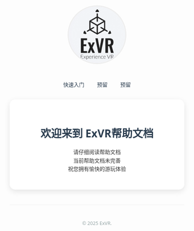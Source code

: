 <div style="max-width: 800px; margin: 50px auto; padding: 20px; font-family: 'Segoe UI', Tahoma, Geneva, Verdana, sans-serif; color: #333;">

<div style="text-align: center; margin: 40px 0">
    <img src="/res/images/logo.png" alt="Logo" style="width: 150px; height: 150px; border-radius: 50%; object-fit: contain; border: 3px solid #eee">
</div>

<div style="text-align: center; margin: 30px 0">
    <a href="https://exvr-doc.github.io/#/zh-cn/guide" style="margin: 0 15px; text-decoration: none; color: #2c3e50; font-weight: 500">快速入门</a>
    <a href="" style="margin: 0 15px; text-decoration: none; color: #2c3e50; font-weight: 500">预留</a>
    <a href="" style="margin: 0 15px; text-decoration: none; color: #2c3e50; font-weight: 500">预留</a>
</div>

<!-- 简介卡片 -->
<div style="background: #ffffff; padding: 30px; border-radius: 15px; box-shadow: 0 5px 15px rgba(0,0,0,0.1); margin: 30px 0">
    <h1 style="color: #2c3e50; text-align: center; margin-bottom: 20px">欢迎来到 ExVR帮助文档</h1>
    <p style="line-height: 1.6; text-align: center">
        请仔细阅读帮助文档<br>
        当前帮助文档未完善<br>
        祝您拥有愉快的游玩体验
    </p>
</div>

<!-- 
<div style="display: grid; grid-template-columns: repeat(2, 1fr); gap: 20px; margin: 40px 0">
    <div style="padding: 20px; background: #f8f9fa; border-radius: 10px">
        <h3>帮助文档测试2</h3>
        <p>内容2</p>
    </div>
    <div style="padding: 20px; background: #f8f9fa; border-radius: 10px">
        <h3>帮助文档测试</h3>
        <p>内容1</p>
    </div>
</div> -->


<hr style="border: 0; height: 1px; background: #eee; margin: 40px 0">
<div style="text-align: center; color: #95a5a6; font-size: 0.9em">
    © 2025 ExVR.
</div>

</div>
